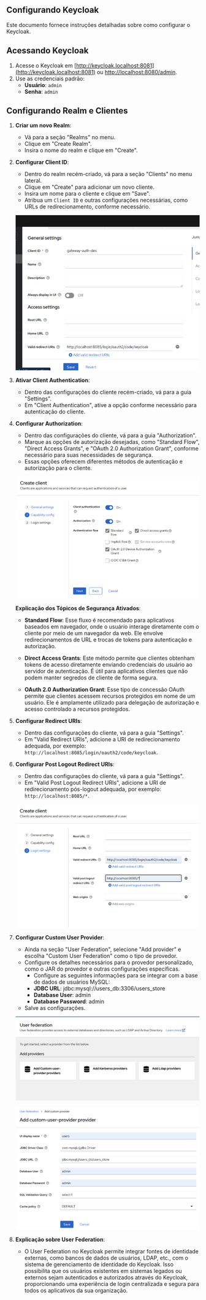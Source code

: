 ## Configurando Keycloak

Este documento fornece instruções detalhadas sobre como configurar o Keycloak.

## Acessando Keycloak

1. Acesse o Keycloak em [http://keycloak.localhost:8081](http://keycloak.localhost:8081) ou [http://localhost:8080/admin](http://localhost:8080/admin).
2. Use as credenciais padrão:
   - **Usuário**: `admin`
   - **Senha**: `admin`

## Configurando Realm e Clientes

1. **Criar um novo Realm**:
   - Vá para a seção "Realms" no menu.
   - Clique em "Create Realm".
   - Insira o nome do realm e clique em "Create".

2. **Configurar Client ID**:
   - Dentro do realm recém-criado, vá para a seção "Clients" no menu lateral.
   - Clique em "Create" para adicionar um novo cliente.
   - Insira um nome para o cliente e clique em "Save".
   - Atribua um `Client ID` e outras configurações necessárias, como URLs de redirecionamento, conforme necessário.

   ![Criando CLIENT_ID](./assets/criando_client_id.png)

3. **Ativar Client Authentication**:
   - Dentro das configurações do cliente recém-criado, vá para a guia "Settings".
   - Em "Client Authentication", ative a opção conforme necessário para autenticação do cliente.

4. **Configurar Authorization**:
   - Dentro das configurações do cliente, vá para a guia "Authorization".
   - Marque as opções de autorização desejadas, como "Standard Flow", "Direct Access Grants", e "OAuth 2.0 Authorization Grant", conforme necessário para suas necessidades de segurança.
   - Essas opções oferecem diferentes métodos de autenticação e autorização para o cliente.

   ![Configurando Authorization](./assets/configurando_seguranca_do_client_id.png)

   **Explicação dos Tópicos de Segurança Ativados**:

   - **Standard Flow**: Esse fluxo é recomendado para aplicativos baseados em navegador, onde o usuário interage diretamente com o cliente por meio de um navegador da web. Ele envolve redirecionamentos de URL e trocas de tokens para autenticação e autorização.

   - **Direct Access Grants**: Este método permite que clientes obtenham tokens de acesso diretamente enviando credenciais do usuário ao servidor de autenticação. É útil para aplicativos clientes que não podem manter segredos de cliente de forma segura.

   - **OAuth 2.0 Authorization Grant**: Esse tipo de concessão OAuth permite que clientes acessem recursos protegidos em nome de um usuário. Ele é amplamente utilizado para delegação de autorização e acesso controlado a recursos protegidos.

5. **Configurar Redirect URIs**:
   - Dentro das configurações do cliente, vá para a guia "Settings".
   - Em "Valid Redirect URIs", adicione a URI de redirecionamento adequada, por exemplo: `http://localhost:8085/login/oauth2/code/keycloak`.

6. **Configurar Post Logout Redirect URIs**:
   - Dentro das configurações do cliente, vá para a guia "Settings".
   - Em "Valid Post Logout Redirect URIs", adicione a URI de redirecionamento pós-logout adequada, por exemplo: `http://localhost:8085/*`.

   ![Configurando Redirect](./assets/adicionando_redirect_de_login.png)

7. **Configurar Custom User Provider**:
   - Ainda na seção "User Federation", selecione "Add provider" e escolha "Custom User Federation" como o tipo de provedor.
   - Configure os detalhes necessários para o provedor personalizado, como o JAR do provedor e outras configurações específicas.
      - Configure as seguintes informações para se integrar com a base de dados de usuários MySQL:
     - **JDBC URL**: jdbc:mysql://users_db:3306/users_store
     - **Database User**: admin
     - **Database Password**: admin
   - Salve as configurações.

   ![User Federation](./assets/user_federation.png)

   ![Custom Storage Provider](./assets/custom_spi.png)

8. **Explicação sobre User Federation**:
   - O User Federation no Keycloak permite integrar fontes de identidade externas, como bancos de dados de usuários, LDAP, etc., com o sistema de gerenciamento de identidade do Keycloak. Isso possibilita que os usuários existentes em sistemas legados ou externos sejam autenticados e autorizados através do Keycloak, proporcionando uma experiência de login centralizada e segura para todos os aplicativos da sua organização.